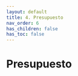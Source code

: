 ```yaml
---
layout: default
title: 4. Presupuesto
nav_order: 6
has_children: false
has_toc: false
---
```


# Presupuesto

